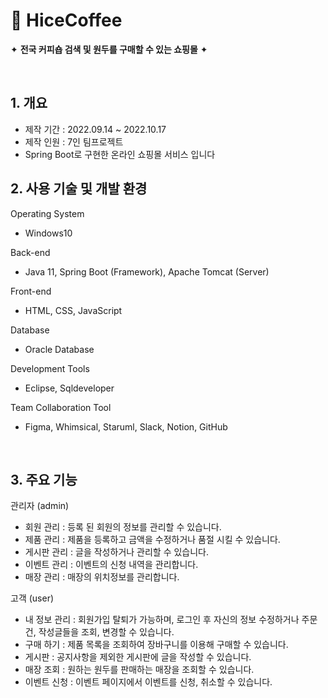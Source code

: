 # 🔸 HiceCoffee

✦ **전국 커피숍 검색 및 원두를 구매할 수 있는 쇼핑몰** ✦

</br>

## 1. 개요
- 제작 기간 : 2022.09.14 ~ 2022.10.17 
- 제작 인원 : 7인 팀프로젝트
- Spring Boot로 구현한 온라인 쇼핑몰 서비스 입니다 

## 2. 사용 기술 및 개발 환경

Operating System
- Windows10

Back-end
- Java 11, Spring Boot (Framework), Apache Tomcat (Server)

Front-end 
- HTML, CSS, JavaScript

Database
- Oracle Database

Development Tools
- Eclipse, Sqldeveloper

Team Collaboration Tool
- Figma, Whimsical, Staruml, Slack, Notion, GitHub

</br>

## 3. 주요 기능

관리자 (admin)
- 회원 관리 : 등록 된 회원의 정보를 관리할 수 있습니다.
- 제품 관리 : 제품을 등록하고 금액을 수정하거나 품절 시킬 수 있습니다.
- 게시판 관리 : 글을 작성하거나 관리할 수 있습니다. 
- 이벤트 관리 : 이벤트의 신청 내역을 관리합니다. 
- 매장 관리 : 매장의 위치정보를 관리합니다.

고객 (user)
- 내 정보 관리 : 회원가입 탈퇴가 가능하며, 로그인 후 자신의 정보 수정하거나 주문건, 작성글들을 조회, 변경할 수 있습니다. 
- 구매 하기 : 제품 목록을 조회하여 장바구니를 이용해 구매할 수 있습니다.
- 게시판 : 공지사항을 제외한 게시판에 글을 작성할 수 있습니다.
- 매장 조회 : 원하는 원두를 판매하는 매장을 조회할 수 있습니다. 
- 이벤트 신청 : 이벤트 페이지에서 이벤트를 신청, 취소할 수 있습니다. 

  
